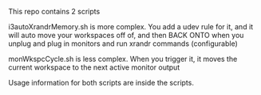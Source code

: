 This repo contains 2 scripts

i3autoXrandrMemory.sh is more complex. You add a udev rule for it, and it will auto move your workspaces off of, and then BACK ONTO when you unplug and plug in monitors and run xrandr commands (configurable)

monWkspcCycle.sh is less complex. When you trigger it, it moves the current workspace to the next active monitor output

Usage information for both scripts are inside the scripts.
